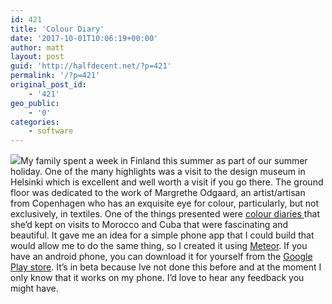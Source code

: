 ```yaml
---
id: 421
title: 'Colour Diary'
date: '2017-10-01T10:06:19+00:00'
author: matt
layout: post
guid: 'http://halfdecent.net/?p=421'
permalink: '/?p=421'
original_post_id:
    - '421'
geo_public:
    - '0'
categories:
    - software
---
```


[![](http://blog.mattsouth.net/wp-content/uploads/2017/10/screenshot_1506117569.png?w=180)](http://halfdecent.net/wp-content/uploads/2017/10/Screenshot_1506117569.png)My family spent a week in Finland this summer as part of our summer holiday. One of the many highlights was a visit to the design museum in Helsinki which is excellent and well worth a visit if you go there. The ground floor was dedicated to the work of Margrethe Odgaard, an artist/artisan from Copenhagen who has an exquisite eye for colour, particularly, but not exclusively, in textiles. One of the things presented were [colour diaries ](https://vimeo.com/205349549)that she’d kept on visits to Morocco and Cuba that were fascinating and beautiful. It gave me an idea for a simple phone app that I could build that would allow me to do the same thing, so I created it using [Meteor](https://www.meteor.com/). If you have an android phone, you can download it for yourself from the [Google Play store](https://play.google.com/apps/testing/net.mattsouth.colourdiary). It’s in beta because Ive not done this before and at the moment I only know that it works on my phone. I’d love to hear any feedback you might have.
